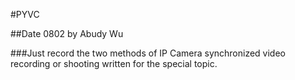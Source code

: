 #PYVC

##Date 0802 by Abudy Wu

###Just record the two methods of IP Camera synchronized video recording or shooting written for the special topic.

